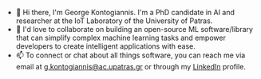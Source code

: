 - 👋 Hi there, I'm George Kontogiannis. I'm a PhD candidate in AI and researcher at the IoT Laboratory of the University of Patras.
- 👯 I'd love to collaborate on building an open-source ML software/library that can simplify complex machine learning tasks and empower developers to create intelligent applications with ease.
- 📫 To connect or chat about all things software, you can reach me via email at [g.kontogiannis@ac.upatras.gr](mailto:g.kontogiannis@ac.upatras.gr) or through my [LinkedIn](https://www.linkedin.com/in/george-kontogiannis/) profile.
